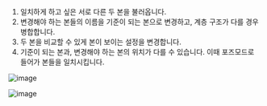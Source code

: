 
1. 일치하게 하고 싶은 서로 다른 두 본을 불러옵니다.
2. 변경해야 하는 본들의 이름을 기준이 되는 본으로 변경하고, 계층 구조가 다를 경우 병합합니다.
3. 두 본을 비교할 수 있게 본이 보이는 설정을 변경합니다.
4. 기준이 되는 본과, 변경해야 하는 본의 위치가 다를 수 있습니다. 이때 포즈모드로 들어가 본들을 일치시킵니다.

![image](https://github.com/kbmhansungb/kbmhansungb.github.io/assets/56149613/6673528b-45d7-44ca-be7c-6978197b1443)

![image](https://github.com/kbmhansungb/kbmhansungb.github.io/assets/56149613/8f0f272b-92bb-4459-b296-3f8b3e870d96)

